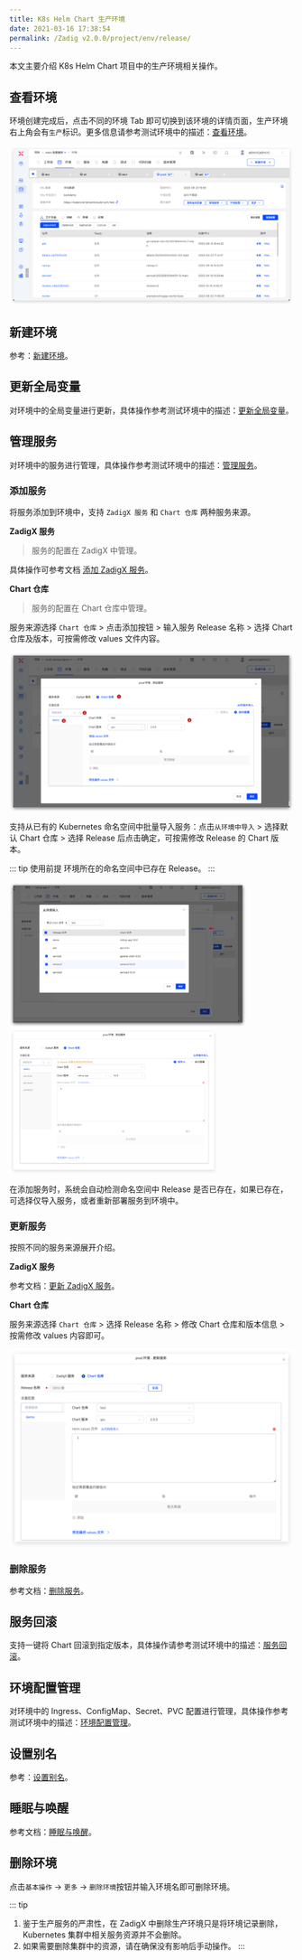 ```yaml
---
title: K8s Helm Chart 生产环境
date: 2021-03-16 17:38:54
permalink: /Zadig v2.0.0/project/env/release/
---
```


本文主要介绍 K8s Helm Chart 项目中的生产环境相关操作。

## 查看环境

环境创建完成后，点击不同的环境 Tab 即可切换到该环境的详情页面，生产环境右上角会有`生产`标识。更多信息请参考测试环境中的描述：[查看环境](/Zadig%20v2.0.0/project/env/helm/chart/#查看环境)。

![环境详情](../../../_images/show_helm_chart_prod_env.png)

## 新建环境

参考：[新建环境](/Zadig%20v2.0.0/project/prod/env/k8s/#新建环境)。

## 更新全局变量

对环境中的全局变量进行更新，具体操作参考测试环境中的描述：[更新全局变量](/Zadig%20v2.0.0/project/env/helm/chart/#更新全局变量)。

## 管理服务

对环境中的服务进行管理，具体操作参考测试环境中的描述：[管理服务](/Zadig%20v2.0.0/project/env/helm/chart/#管理服务)。

### 添加服务

将服务添加到环境中，支持 `ZadigX 服务` 和 `Chart 仓库` 两种服务来源。

**ZadigX 服务**

> 服务的配置在 ZadigX 中管理。

具体操作可参考文档 [添加 ZadigX 服务](/Zadig%20v2.0.0/project/env/helm/chart/#添加服务)。

**Chart 仓库**

> 服务的配置在 Chart 仓库中管理。

服务来源选择 `Chart 仓库` > 点击添加按钮 > 输入服务 Release 名称 > 选择 Chart 仓库及版本，可按需修改 values 文件内容。

![管理服务](../../../_images/add_helm_chart_service_by_chart_0.png)

支持从已有的 Kubernetes 命名空间中批量导入服务：点击`从环境中导入` > 选择默认 Chart 仓库 > 选择 Release 后点击确定，可按需修改 Release 的 Chart 版本。

::: tip 使用前提
环境所在的命名空间中已存在 Release。
:::

<img src="../../../_images/add_helm_chart_service_by_chart_2.png" width="420">
<img src="../../../_images/add_helm_chart_service_by_chart_4.png" width="370">

在添加服务时，系统会自动检测命名空间中 Release 是否已存在，如果已存在，可选择仅导入服务，或者重新部署服务到环境中。

### 更新服务

按照不同的服务来源展开介绍。

**ZadigX 服务**

参考文档：[更新 ZadigX 服务](/Zadig%20v2.0.0/project/env/helm/chart/#更新服务)。

**Chart 仓库**

服务来源选择 `Chart 仓库` > 选择 Release 名称 > 修改 Chart 仓库和版本信息 > 按需修改 values 内容即可。

![管理服务](../../../_images/update_helm_chart_service_by_chart.png)

### 删除服务

参考文档：[删除服务](/Zadig%20v2.0.0/project/env/helm/chart/#删除服务)。

## 服务回滚

支持一键将 Chart 回滚到指定版本，具体操作请参考测试环境中的描述：[服务回滚](/Zadig%20v2.0.0/project/env/helm/chart/#服务回滚)。

## 环境配置管理

对环境中的 Ingress、ConfigMap、Secret、PVC 配置进行管理，具体操作参考测试环境中的描述：[环境配置管理](/Zadig%20v2.0.0/project/env/helm/chart/#环境配置管理)。

## 设置别名

参考：[设置别名](/Zadig%20v2.0.0/project/prod/env/k8s/#设置别名)。

## 睡眠与唤醒

参考文档：[睡眠与唤醒](/Zadig%20v2.0.0/project/env/k8s/#睡眠与唤醒)。

## 删除环境

点击`基本操作` -> `更多` -> `删除环境`按钮并输入环境名即可删除环境。

::: tip
1. 鉴于生产服务的严肃性，在 ZadigX 中删除生产环境只是将环境记录删除，Kubernetes 集群中相关服务资源并不会删除。
2. 如果需要删除集群中的资源，请在确保没有影响后手动操作。
:::
